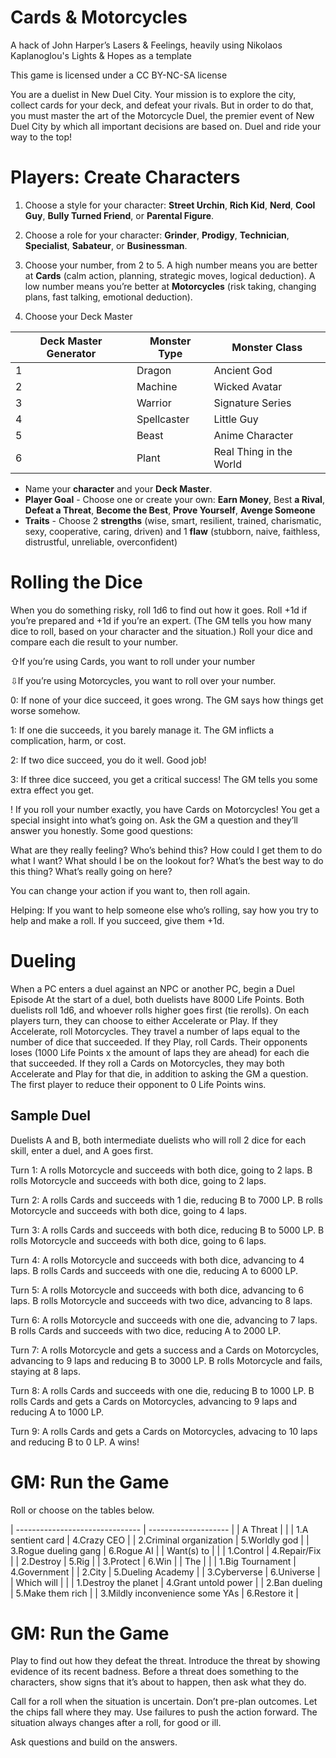 # Cards & Motorcycles

A hack of John Harper’s Lasers & Feelings, heavily using Nikolaos Kaplanoglou's Lights & Hopes as a template

This game is licensed under a CC BY-NC-SA license  

You are a duelist in New Duel City. Your mission is to explore the city, collect cards for your deck, and defeat your rivals. But in order to do that, you must master the art of the Motorcycle Duel, the premier event of New Duel City by which all important decisions are based on. Duel and ride your way to the top! 
# Players: Create Characters

1. Choose a style for your character: **Street Urchin**, **Rich Kid**, **Nerd**, **Cool Guy**, **Bully Turned Friend**, or **Parental Figure**.
    
2. Choose a role for your character: **Grinder**, **Prodigy**, **Technician**, **Specialist**, **Sabateur**, or **Businessman**.
    
3. Choose your number, from 2 to 5. A high number means you are better at **Cards** (calm action, planning, strategic moves, logical deduction). A low number means you’re better at **Motorcycles** (risk taking, changing plans, fast talking, emotional deduction).
    
4. Choose your Deck Master

| Deck Master Generator | Monster Type | Monster Class           |
|-----------------------|--------------|-------------------------|
| 1                     | Dragon       | Ancient God             |
| 2                     | Machine      | Wicked Avatar           |
| 3                     | Warrior      | Signature Series        |
| 4                     | Spellcaster  | Little Guy              |
| 5                     | Beast        | Anime Character         |
| 6                     | Plant        | Real Thing in the World |


- Name your **character** and your **Deck Master**.
- **Player Goal** - Choose one or create your own: **Earn Money**, Best **a Rival**, **Defeat a Threat**, **Become the Best**, **Prove Yourself**, **Avenge Someone**
- **Traits** - Choose 2 **strengths** (wise, smart, resilient, trained, charismatic, sexy, cooperative, caring, driven) and 1 **flaw** (stubborn, naive, faithless, distrustful, unreliable, overconfident)
# Rolling the Dice

When you do something risky, roll 1d6 to find out how it goes. Roll +1d if you’re prepared and +1d if you’re an expert. (The GM tells you how many dice to roll, based on your character and the situation.) Roll your dice and compare each die result to your number.

⇧If you’re using Cards, you want to roll under your number

⇩If you’re using Motorcycles, you want to roll over your number.

0: If none of your dice succeed, it goes wrong. The GM says how things get worse somehow.

1: If one die succeeds, it you barely manage it. The GM inflicts a complication, harm, or cost.

2: If two dice succeed, you do it well. Good job!

3: If three dice succeed, you get a critical success! The GM tells you some extra effect you get.

! If you roll your number exactly, you have Cards on Motorcycles! You get a special insight into what’s going on. Ask the GM a question and they’ll answer you honestly. Some good questions:

What are they really feeling? Who’s behind this? How could I get them to do what I want? What should I be on the lookout for? What’s the best way to do this thing? What’s really going on here?

You can change your action if you want to, then roll again.

Helping: If you want to help someone else who’s rolling, say how you try to help and make a roll. If you succeed, give them +1d.

# Dueling

When a PC enters a duel against an NPC or another PC, begin a Duel Episode
At the start of a duel, both duelists have 8000 Life Points. Both duelists roll 1d6, and whoever rolls higher goes first (tie rerolls). On each players turn, they can choose to either Accelerate or Play. If they Accelerate, roll Motorcycles. They travel a number of laps equal to the number of dice that succeeded. If they Play, roll Cards. Their opponents loses (1000 Life Points x the amount of laps they are ahead) for each die that succeeded. If they roll a Cards on Motorcycles, they may both Accelerate and Play for that die, in addition to asking the GM a question. The first player to reduce their opponent to 0 Life Points wins. 

## Sample Duel
Duelists A and B, both intermediate duelists who will roll 2 dice for each skill, enter a duel, and A goes first. 

Turn 1: A rolls Motorcycle and succeeds with both dice, going to 2 laps. B rolls Motorcycle and succeeds with both dice, going to 2 laps. 

Turn 2: A rolls Cards and succeeds with 1 die, reducing B to 7000 LP. B rolls Motorcycle and succeeds with both dice, going to 4 laps. 

Turn 3: A rolls Cards and succeeds with both dice, reducing B to 5000 LP. B rolls Motorcycle and succeeds with both dice, going to 6 laps. 

Turn 4: A rolls Motorcycle and succeeds with both dice, advancing to 4 laps. B rolls Cards and succeeds with one die, reducing A to 6000 LP.

Turn 5: A rolls Motorcycle and succeeds with both dice, advancing to 6 laps. B rolls Motorcycle and succeeds with two dice, advancing to 8 laps. 

Turn 6: A rolls Motorcycle and succeeds with one die, advancing to 7 laps. B rolls Cards and succeeds with two dice, reducing A to 2000 LP.

Turn 7: A rolls Motorcycle and gets a success and a Cards on Motorcycles, advancing to 9 laps and reducing B to 3000 LP. B rolls Motorcycle and fails, staying at 8 laps.

Turn 8: A rolls Cards and succeeds with one die, reducing B to 1000 LP. B rolls Cards and gets a Cards on Motorcycles, advancing to 9 laps and reducing A to 1000 LP.

Turn 9: A rolls Cards and gets a Cards on Motorcycles, advacing to 10 laps and reducing B to 0 LP. A wins!
# GM: Run the Game

Roll or choose on the tables below.

| ------------------------------- | -------------------- |
| A Threat                        |                      |
| 1.A sentient card               | 4.Crazy CEO          |
| 2.Criminal organization         | 5.Worldly god        |
| 3.Rogue dueling gang            | 6.Rogue AI           |
| Want(s) to                      |                      |
| 1.Control                       | 4.Repair/Fix         |
| 2.Destroy                       | 5.Rig                |
| 3.Protect                       | 6.Win                |
| The                             |                      |
| 1.Big Tournament                | 4.Government         |
| 2.City                          | 5.Dueling Academy    |
| 3.Cyberverse                    | 6.Universe           |
| Which will                      |                      |
| 1.Destroy the planet            | 4.Grant untold power |
| 2.Ban dueling                   | 5.Make them rich     |
| 3.Mildly inconvenience some YAs | 6.Restore it         |

  

# GM: Run the Game

Play to find out how they defeat the threat. Introduce the threat by showing evidence of its recent badness. Before a threat does something to the characters, show signs that it’s about to happen, then ask what they do.

Call for a roll when the situation is uncertain. Don’t pre-plan outcomes. Let the chips fall where they may. Use failures to push the action forward. The situation always changes after a roll, for good or ill.

Ask questions and build on the answers.
